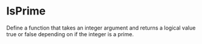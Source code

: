 # IsPrime
Define a function that takes an integer argument and returns a logical value true or false depending on if the integer is a prime.
